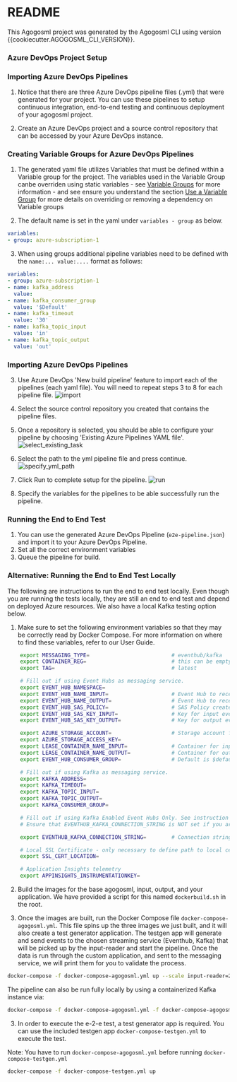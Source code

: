 # README

This Agogosml project was generated by the Agogosml CLI using version {{cookiecutter.AGOGOSML_CLI_VERSION}}.

### Azure DevOps Project Setup

### Importing Azure DevOps Pipelines

1. Notice that there are three Azure DevOps pipeline files (.yml) that were generated for your project. You can use these pipelines
to setup continuous integration, end-to-end testing and continuous deployment of your agogosml project. 

2. Create an Azure DevOps project and a source control repository that can be accessed by your Azure DevOps instance.


### Creating Variable Groups for Azure DevOps Pipelines

1. The generated yaml file utilizes Variables that must be defined within a Variable group for the project. The variables used in the Variable Group canbe overriden using static variables - see [Variable Groups](https://docs.microsoft.com/en-us/azure/devops/pipelines/library/variable-groups?view=azure-devops&tabs=yaml) for more information - and see ensure you understand the section [Use a Variable Group](https://docs.microsoft.com/en-us/azure/devops/pipelines/library/variable-groups?view=azure-devops&tabs=yaml) for more details on overriding or removing a dependency on Variable groups

2. The default name is set in the yaml under `variables - group` as below. 

```yaml
variables:
- group: azure-subscription-1
```

3. When using groups additional pipeline variables need to be defined with the `name:... value:....` format as follows:

```yaml
variables:
- group: azure-subscription-1
- name: kafka_address
  value: 
- name: kafka_consumer_group
  value: '$Default'
- name: kafka_timeout
  value: '30'
- name: kafka_topic_input
  value: 'in'
- name: kafka_topic_output
  value: 'out'
```

### Importing Azure DevOps Pipelines

3. Use Azure DevOps 'New build pipeline' feature to import each of the pipelines (each yaml file). 
You will need to repeat steps 3 to 8 for each pipeline file. ![import](docs/import_pipeline.png)

4. Select the source control repository you created that contains the pipeline files.

5. Once a repository is selected, you should be able to configure your pipeline by choosing 'Existing Azure Pipelines YAML file'. ![select_existing_task](docs/select_existing_yml_pipeline.png)

6. Select the path to the yml pipeline file and press continue. ![specify_yml_path](docs/specify_yml_path.png)

7. Click Run to complete setup for the pipeline. ![run](docs/click_run.png)

8. Specify the variables for the pipelines to be able successfully run the pipeline.


### Running the End to End Test

1. You can use the generated Azure DevOps Pipeline (`e2e-pipeline.json`) and import it to your Azure DevOps Pipeline.
2. Set all the correct environment variables
3. Queue the pipeline for build.

### Alternative: Running the End to End Test Locally

The following are instructions to run the end to end test locally. Even though you are running the tests
locally, they are still an end to end test and depend on deployed Azure resources. We also have a local Kafka
testing option below.

1. Make sure to set the following environment variables so that they may be correctly read by Docker Compose. For more information on where to find these variables, refer to our User Guide.

```bash
    export MESSAGING_TYPE=                          # eventhub/kafka
    export CONTAINER_REG=                           # this can be empty for local dev.
    export TAG=                                     # latest

    # Fill out if using Event Hubs as messaging service.
    export EVENT_HUB_NAMESPACE=
    export EVENT_HUB_NAME_INPUT=                    # Event Hub to receive incoming messages
    export EVENT_HUB_NAME_OUTPUT=                   # Event Hub to receive outgoing messages
    export EVENT_HUB_SAS_POLICY=                    # SAS Policy created for both input and output
    export EVENT_HUB_SAS_KEY_INPUT=                 # Key for input event hub SAS policy
    export EVENT_HUB_SAS_KEY_OUTPUT=                # Key for output event hub SAS policy

    export AZURE_STORAGE_ACCOUNT=                   # Storage account for Event Hub
    export AZURE_STORAGE_ACCESS_KEY=
    export LEASE_CONTAINER_NAME_INPUT=              # Container for input events
    export LEASE_CONTAINER_NAME_OUTPUT=             # Container for output events
    export EVENT_HUB_CONSUMER_GROUP=                # Default is $default

    # Fill out if using Kafka as messaging service.
    export KAFKA_ADDRESS=
    export KAFKA_TIMEOUT=
    export KAFKA_TOPIC_INPUT=
    export KAFKA_TOPIC_OUTPUT=
    export KAFKA_CONSUMER_GROUP=

    # Fill out if using Kafka Enabled Event Hubs Only. See instruction https://docs.microsoft.com/en-us/azure/event-hubs/event-hubs-create-kafka-enabled.
    # Ensure that EVENTHUB_KAFKA_CONNECTION_STRING is NOT set if you are using pure Kafka.

    export EVENTHUB_KAFKA_CONNECTION_STRING=        # Connection string-primary key in the Event Hub

    # Local SSL Certificate - only necessary to define path to local cert if you are running locally. i.e. something like /usr/local/etc/openssl/cert.pem
    export SSL_CERT_LOCATION=

    # Application Insights telemetry
    export APPINSIGHTS_INSTRUMENTATIONKEY=
```

2. Build the images for the base agogosml, input, output, and your application. We have provided a script for this named `dockerbuild.sh` in the root.

3. Once the images are built, run the Docker Compose file `docker-compose-agogosml.yml`. This file spins up the three images we just built, and it will also create a test generator application. The testgen app will generate and send events to the chosen streaming service (Eventhub, Kafka) that will be picked up by the input-reader and start the pipeline. Once the data is run through the custom application, and sent to the messaging service, we will print them for you to validate the process.

```bash
docker-compose -f docker-compose-agogosml.yml up --scale input-reader=2
```

The pipeline can also be run fully locally by using a containerized Kafka instance via:

```bash
docker-compose -f docker-compose-agogosml.yml -f docker-compose-agogosml.local.yml up
```

3. In order to execute the e-2-e test, a test generator app is required.
   You can use the included testgen app `docker-compose-testgen.yml` to execute the test.

Note: You have to run `docker-compose-agogosml.yml` before running `docker-compose-testgen.yml`

```bash
docker-compose -f docker-compose-testgen.yml up
```
